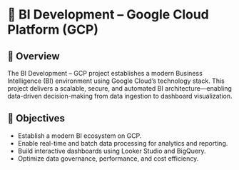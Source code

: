 # 🧠 BI Development – Google Cloud Platform (GCP)

## 📘 Overview
The BI Development – GCP project establishes a modern Business Intelligence (BI) environment using Google Cloud’s technology stack.
This project delivers a scalable, secure, and automated BI architecture—enabling data-driven decision-making from data ingestion to dashboard visualization.

## 🎯 Objectives
- Establish a modern BI ecosystem on GCP.
- Enable real-time and batch data processing for analytics and reporting.
- Build interactive dashboards using Looker Studio and BigQuery.
- Optimize data governance, performance, and cost efficiency.
